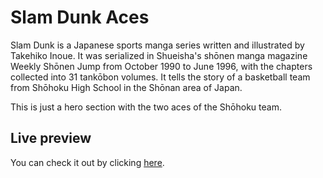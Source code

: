 # Slam Dunk Aces

Slam Dunk is a Japanese sports manga series written and illustrated by Takehiko Inoue. It was serialized in Shueisha's shōnen manga magazine Weekly Shōnen Jump from October 1990 to June 1996, with the chapters collected into 31 tankōbon volumes. It tells the story of a basketball team from Shōhoku High School in the Shōnan area of Japan.

This is just a hero section with the two aces of the Shōhoku team.

## Live preview

You can check it out by clicking [here](https://slam-dunk-aces.netlify.app/).
